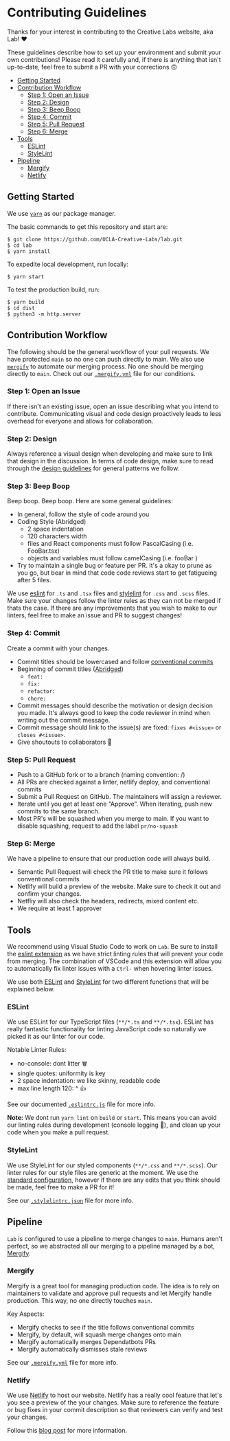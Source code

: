 # Contributing Guidelines

Thanks for your interest in contributing to the Creative Labs website, aka Lab! ❤️

These guidelines describe how to set up your environment and submit your own contributions! Please read it 
carefully and, if there is anything that isn't up-to-date, feel free to submit a PR with your corrections 🙃

- [Getting Started](#Getting-Started)
- [Contribution Workflow](#Contribution-Workflow)
  - [Step 1: Open an Issue](#Step-1-Open-an-Issue)
  - [Step 2: Design](#Step-2-Design)
  - [Step 3: Beep Boop](#Step-3-Beep-Boop)
  - [Step 4: Commit](#Step-4:-Commit)
  - [Step 5: Pull Request](#Step-5-Pull-Request)
  - [Step 6: Merge](#Step-6-Merge)
- [Tools](#Tools)
  - [ESLint](#ESLint)
  - [StyleLint](#StyleLint)
- [Pipeline](#Pipeline)
  - [Mergify](#Mergify)
  - [Netlify](#Netlify)

## Getting Started

We use [`yarn`](https://classic.yarnpkg.com/en/docs/install#mac-stable) as our package manager.

The basic commands to get this repository and start are:

```
$ git clone https://github.com/UCLA-Creative-Labs/lab.git
$ cd lab
$ yarn install
```

To expedite local development, run locally:

```
$ yarn start
```

To test the production build, run:

```
$ yarn build
$ cd dist
$ python3 -m http.server
```

## Contribution Workflow

The following should be the general workflow of your pull requests. We have protected `main` so no one can 
push directly to main. We also use [`mergify`](https://mergify.io/) to automate our merging process. No one 
should be merging directly to `main`. Check out our [`.mergify.yml`](.mergify.yml) file for our conditions.

### Step 1: Open an Issue

If there isn't an existing issue, open an issue describing what you intend to contribute. Communicating visual and 
code design proactively leads to less overhead for everyone and allows for collaboration. 

### Step 2: Design

Always reference a visual design when developing and make sure to link that design in the discussion. In terms of 
code design, make sure to read through the [design guidelines](DESIGN_GUIDELINES.md) for general patterns we follow. 

### Step 3: Beep Boop

Beep boop. Beep boop. Here are some general guidelines:

- In general, follow the style of code around you
- Coding Style (Abridged)
  - 2 space indentation
  - 120 characters width
  - files and React components must follow PascalCasing (i.e. FooBar.tsx)
  - objects and variables must follow camelCasing (i.e. fooBar )
- Try to maintain a single bug or feature per PR. It's a okay to prune as you go, but bear in mind that code
  code reviews start to get fatigueing after 5 files.

We use [eslint](.eslintrc.js) for `.ts` and `.tsx` files and [stylelint](.stylelintrc.json) for `.css` and `.scss` files. 
Make sure your changes follow the linter rules as they can not be merged if thats the case.
If there are any improvements that you wish to make to our linters, feel free to make an issue and PR to suggest changes!


### Step 4: Commit 

Create a commit with your changes.

- Commit titles should be lowercased and follow [conventional commits](https://www.conventionalcommits.org/en/v1.0.0/#specification)
- Beginning of commit titles ([Abridged](.github/semantic.yml))  
  - `feat: `
  - `fix: `
  - `refactor: `
  - `chore: `
- Commit messages should describe the motivation or design decision you made. It's always good to keep the code 
  reviewer in mind when writing out the commit message.
- Commit message should link to the issue(s) are fixed: `fixes #<issue>` or `closes #<issue>`.
- Give shoutouts to collaborators 🥳

### Step 5: Pull Request

- Push to a GitHub fork or to a branch (naming convention: <user>/<feature-bug-name>)
- All PRs are checked against a linter, netlify deploy, and conventional commits
- Submit a Pull Request on GitHub. The maintainers will assign a reviewer.
- Iterate until you get at least one “Approve”. When iterating, push new commits to the same branch. 
- Most PR's will be squashed when you merge to main. If you want to disable squashing, request to add the label `pr/no-squash`

### Step 6: Merge

We have a pipeline to ensure that our production code will always build.

- Semantic Pull Request will check the PR title to make sure it follows conventional commits
- Netlify will build a preview of the website. Make sure to check it out and confirm your changes.
- Netfliy will also check the headers, redirects, mixed content etc.
- We require at least 1 approver

## Tools

We recommend using Visual Studio Code to work on `Lab`. Be sure to install the [eslint extension](https://marketplace.visualstudio.com/items?itemName=dbaeumer.vscode-eslint) as we have strict linting rules that will prevent your code from merging. The combination of VSCode and this extension will allow you to automatically fix linter issues with a `Ctrl-` when hovering linter issues.

We use both [ESLint](https://eslint.org/) and [StyleLint](https://stylelint.io/) for two different functions that will be explained below.

### ESLint

We use ESLint for our TypeScript files (`**/*.ts` and `**/*.tsx`). ESLint has really fantastic functionality for linting JavaScript code so naturally we picked it as our linter for our code.

Notable Linter Rules:
- no-console: dont litter 🗑
- single quotes: uniformity is key 
- 2 space indentation: we like skinny, readable code
- max line length 120: ^ 👍

See our documented [`.eslintrc.js`](.eslintrc.js) file for more info.

**Note:** We dont run `yarn lint` on `build` or `start`. This means you can avoid our linting rules during development (console logging 👀), and clean up your code when you make a pull request.

### StyleLint

We use StyleLint for our styled components (`**/*.css` and `**/*.scss`). Our linter rules for our style files are generic at the moment. We use the [standard configuration](https://github.com/stylelint/stylelint-config-standard), however if there are any edits that you think should be made, feel free to make a PR for it!

See our [`.stylelintrc.json`](.stylelintrc.json) file for more info.

## Pipeline

`Lab` is configured to use a pipeline to merge changes to `main`. Humans aren't perfect, so we abstracted all our merging to a pipeline managed by a bot, [Mergify](https://mergify.io/). 

### Mergify

Mergify is a great tool for managing production code. The idea is to rely on maintainers to validate and approve pull requests and let Mergify handle production. This way, no one directly touches `main`. 

Key Aspects:
- Mergify checks to see if the title follows conventional commits
- Mergify, by default, will squash merge changes onto main
- Mergify automatically merges Dependatbots PRs
- Mergify automatically dismisses stale reviews

See our [`.mergify.yml`](.mergify.yml) file for more info.

### Netlify

We use [Netlify](https://www.netlify.com/) to host our website. Netlify has a really cool feature that let's you see a preview of the your changes. Make sure to reference the feature or bug fixes in your commit description so that reviewers can verify and test your changes.

Follow this [blog post](https://www.netlify.com/blog/2016/07/20/introducing-deploy-previews-in-netlify/) for more information. 
